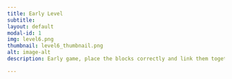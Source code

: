 ```yaml
---
title: Early Level
subtitle: 
layout: default
modal-id: 1
img: level6.png
thumbnail: level6_thumbnail.png
alt: image-alt
description: Early game, place the blocks correctly and link them together to move the notes to the speaker to play the right sounds.

---
```

